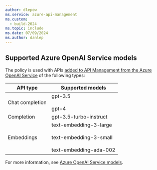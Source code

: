 ```yaml
---
author: dlepow
ms.service: azure-api-management
ms.custom:
  - build-2024
ms.topic: include
ms.date: 07/09/2024
ms.author: danlep
---
```


## Supported Azure OpenAI Service models

The policy is used with APIs [added to API Management from the Azure OpenAI Service](../articles/api-management/azure-openai-api-from-specification.md) of the following types:

| API type | Supported models |
|-------|-------------|
| Chat completion     |  gpt-3.5<br/><br/>gpt-4 |
| Completion | gpt-3.5-turbo-instruct |
| Embeddings | text-embedding-3-large<br/><br/> text-embedding-3-small<br/><br/>text-embedding-ada-002 |

For more information, see [Azure OpenAI Service models](/azure/ai-services/openai/concepts/models).

